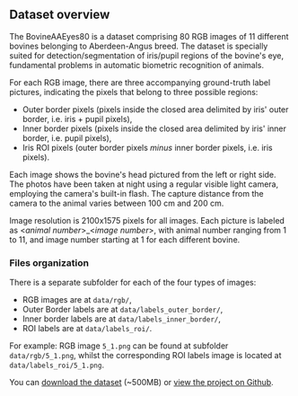 ## Dataset overview

The BovineAAEyes80 is a dataset comprising 80 RGB images of 11 different bovines belonging to Aberdeen-Angus breed. The dataset is specially suited for detection/segmentation of iris/pupil regions of the bovine's eye, fundamental problems in automatic biometric recognition of animals. 

For each RGB image, there are three accompanying ground-truth label pictures, indicating the pixels that belong to three possible regions:
  - Outer border pixels (pixels inside the closed area delimited by iris' outer border, i.e. iris + pupil pixels),
  - Inner border pixels (pixels inside the closed area delimited by iris' inner border, i.e. pupil pixels),
  - Iris ROI pixels (outer border pixels _minus_ inner border pixels, i.e. iris pixels).
  
Each image shows the bovine's head pictured from the left or right side. The photos have been taken at night using a regular visible light camera, employing the camera's built-in flash. The capture distance from the camera to the animal varies between 100 cm and 200 cm.

Image resolution is 2100x1575 pixels for all images. Each picture is labeled as \<_animal number_\>\_\<_image number_\>, with animal number ranging from 1 to 11, and image number starting at 1 for each different bovine.

### Files organization

There is a separate subfolder for each of the four types of images:
  - RGB images are at `data/rgb/`,
  - Outer Border labels are at `data/labels_outer_border/`,
  - Inner border labels are at `data/labels_inner_border/`,
  - ROI labels are at `data/labels_roi/`.

For example: RGB image `5_1.png` can be found at subfolder `data/rgb/5_1.png`, whilst the corresponding ROI labels image is located at `data/labels_roi/5_1.png`.

You can [download the dataset](https://github.com/juanilarregui/BovineAAEyes80/archive/master.zip) (~500MB) or [view the project on Github](https://github.com/juanilarregui/BovineAAEyes80).
